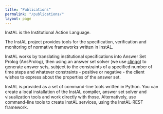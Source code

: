```yaml
---
title: "Publications"
permalink: "/publications/"
layout: page
---
```


InstAL is the Institutional Action Language.

The InstAL project provides tools for the specification, verification and monitoring of normative frameworks written in InstAL.

InstAL works by translating institutional specifications into Answer Set Prolog (AnsProlog), then using an answer set solver (we use [clingo](http://potassco.org/)) to generate answer sets, subject to the constraints of a specified number of time steps and whatever constraints - positive or negative - the client wishes to express about the properties of the answer set.

InstAL is provided as a set of command-line tools written in Python. You can create a local installation of the InstAL compiler, answer set solver and visualization tools and work directly with those. Alternatively, use command-line tools to create InstAL services, using the InstAL-REST framework.
